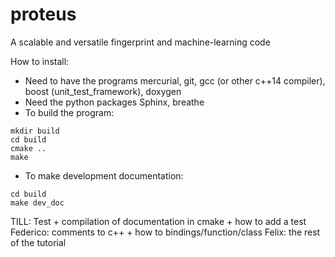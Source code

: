 # proteus
A scalable and versatile fingerprint and machine-learning code

How to install:
* Need to have the programs mercurial, git, gcc (or other c++14 compiler), boost (unit_test_framework), doxygen
* Need the python packages Sphinx, breathe 
* To build the program: 
```Shell
mkdir build 
cd build 
cmake .. 
make
``` 
* To make development documentation:
```Shell
cd build 
make dev_doc
``` 


TILL:
Test + compilation of documentation in cmake + how to add a test
Federico:
comments to c++ + how to bindings/function/class
Felix:
the rest of the tutorial